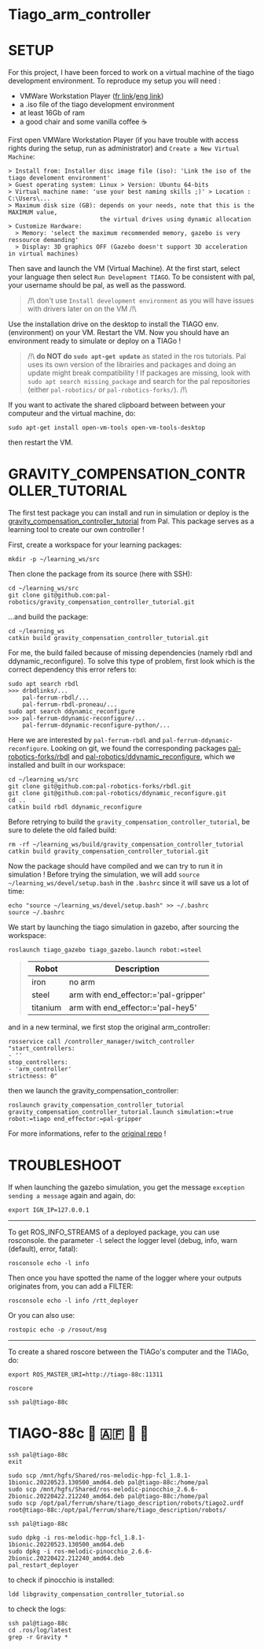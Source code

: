 # Tiago_arm_controller

# SETUP
For this project, I have been forced to work on a virtual machine of the tiago development environment.
To reproduce my setup you will need :
- VMWare Workstation Player ([fr link](https://www.vmware.com/fr/products/workstation-player/workstation-player-evaluation.html)/[eng link](https://www.vmware.com/products/workstation-player/workstation-player-evaluation.html))
- a .iso file of the tiago development environment
- at least 16Gb of ram
- a good chair and some vanilla coffee ☕

First open VMWare Workstation Player (if you have trouble with access rights during the setup, run as administrator) and `Create a New Virtual Machine`:
```
> Install from: Installer disc image file (iso): 'Link the iso of the tiago develoment environment'
> Guest operating system: Linux > Version: Ubuntu 64-bits
> Virtual machine name: 'use your best naming skills ;)' > Location : C:\Users\...
> Maximum disk size (GB): depends on your needs, note that this is the MAXIMUM value, 
                          the virtual drives using dynamic allocation
> Customize Hardware:
  > Memory: 'select the maximum recommended memory, gazebo is very ressource demanding' 
  > Display: 3D graphics OFF (Gazebo doesn't support 3D acceleration in virtual machines)
```
Then save and launch the VM (Virtual Machine).
At the first start, select your language then select `Run Development TIAGO`. To be consistent with pal, your username should be pal, as well as the password.

> /!\ don't use `Install development environment` as you will have issues with drivers later on on the VM /!\

Use the installation drive on the desktop to install the TIAGO env.(environment) on your VM.
Restart the VM.
Now you should have an environment ready to simulate or deploy on a TIAGo !

> /!\ **do NOT do `sudo apt-get update`** as stated in the ros tutorials. Pal uses its own version of the librairies and packages and doing an update might break compatibility ! If packages are missing, look with `sudo apt search missing_package` and search for the pal repositories (either `pal-robotics/` or `pal-robotics-forks/`). /!\

If you want to activate the shared clipboard between between your computeur and the virtual machine, do:
```
sudo apt-get install open-vm-tools open-vm-tools-desktop
```
then restart the VM.

# GRAVITY_COMPENSATION_CONTROLLER_TUTORIAL

The first test package you can install and run in simulation or deploy is the [gravity_compensation_controller_tutorial](https://github.com/pal-robotics/gravity_compensation_controller_tutorial) from Pal. This package serves as a learning tool to create our own controller !
 
First, create a workspace for your learning packages:
```
mkdir -p ~/learning_ws/src
```
Then clone the package from its source (here with SSH):
```
cd ~/learning_ws/src
git clone git@github.com:pal-robotics/gravity_compensation_controller_tutorial.git
```
...and build the package:
```
cd ~/learning_ws
catkin build gravity_compensation_controller_tutorial.git
```
For me, the build failed because of missing dependencies (namely rbdl and ddynamic_reconfigure).
To solve this type of problem, first look which is the correct dependency this error refers to:
```
sudo apt search rbdl
>>> drbdlinks/...
    pal-ferrum-rbdl/...
    pal-ferrum-rbdl-proneau/...
sudo apt search ddynamic_reconfigure
>>> pal-ferrum-ddynamic-reconfigure/...
    pal-ferrum-ddynamic-reconfigure-python/...
```
Here we are interested by `pal-ferrum-rbdl` and `pal-ferrum-ddynamic-reconfigure`.
Looking on git, we found the corresponding packages [pal-robotics-forks/rbdl](https://github.com/pal-robotics-forks/rbdl) and [pal-robotics/ddynamic_reconfigure](https://github.com/pal-robotics/ddynamic_reconfigure), which we installed and built in our workspace:
```
cd ~/learning_ws/src
git clone git@github.com:pal-robotics-forks/rbdl.git
git clone git@github.com:pal-robotics/ddynamic_reconfigure.git
cd ..
catkin build rbdl ddynamic_reconfigure
```
Before retrying to build the `gravity_compensation_controller_tutorial`, be sure to delete the old failed build:
```
rm -rf ~/learning_ws/build/gravity_compensation_controller_tutorial
catkin build gravity_compensation_controller_tutorial.git
```
Now the package should have compiled and we can try to run it in simulation !
Before trying the simulation, we will add `source ~/learning_ws/devel/setup.bash` in the `.bashrc` since it will save us a lot of time:
```
echo "source ~/learning_ws/devel/setup.bash" >> ~/.bashrc
source ~/.bashrc
```
We start by launching the tiago simulation in gazebo, after sourcing the workspace:
```
roslaunch tiago_gazebo tiago_gazebo.launch robot:=steel
```
> | Robot | Description |
> | --- | --- |
> | iron | no arm |
> | steel | arm with end_effector:='pal-gripper' |
> | titanium | arm with end_effector:='pal-hey5' |

and in a new terminal, we first stop the original arm_controller:
```
rosservice call /controller_manager/switch_controller "start_controllers:
- ''
stop_controllers:
- 'arm_controller'
strictness: 0" 
```
then we launch the gravity_compensation_controller:
```
roslaunch gravity_compensation_controller_tutorial gravity_compensation_controller_tutorial.launch simulation:=true robot:=tiago end_effector:=pal-gripper
```
For more informations, refer to the [original repo](https://github.com/pal-robotics/gravity_compensation_controller_tutorial) !

# TROUBLESHOOT

If when launching the gazebo simulation, you get the message `exception sending a message` again and again, do:
```
export IGN_IP=127.0.0.1
```
---
To get ROS_INFO_STREAMS of a deployed package, you can use rosconsole.
the parameter `-l` select the logger level (debug, info, warn (default), error, fatal):
```
rosconsole echo -l info
```
Then once you have spotted the name of the logger where your outputs originates from, you can add a FILTER:
```
rosconsole echo -l info /rtt_deployer
```
Or you can also use:
```
rostopic echo -p /rosout/msg
```
---
To create a shared roscore between the TIAGo's computer and the TIAGo, do:
```
export ROS_MASTER_URI=http://tiago-88c:11311
```
```
roscore
```
```
ssh pal@tiago-88c
```

# TIAGO-88c 🤖 🇦🇫 🤬 💢
```
ssh pal@tiago-88c
exit
```
```
sudo scp /mnt/hgfs/Shared/ros-melodic-hpp-fcl_1.8.1-1bionic.20220523.130500_amd64.deb pal@tiago-88c:/home/pal
sudo scp /mnt/hgfs/Shared/ros-melodic-pinocchio_2.6.6-2bionic.20220422.212240_amd64.deb pal@tiago-88c:/home/pal
sudo scp /opt/pal/ferrum/share/tiago_description/robots/tiago2.urdf root@tiago-88c:/opt/pal/ferrum/share/tiago_description/robots/
```
```
ssh pal@tiago-88c
```
```
sudo dpkg -i ros-melodic-hpp-fcl_1.8.1-1bionic.20220523.130500_amd64.deb 
sudo dpkg -i ros-melodic-pinocchio_2.6.6-2bionic.20220422.212240_amd64.deb 
pal_restart_deployer
```
to check if pinocchio is installed:
```
ldd libgravity_compensation_controller_tutorial.so 
```
to check the logs:
```
ssh pal@tiago-88c
cd .ros/log/latest
grep -r Gravity *
